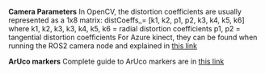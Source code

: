 **Camera Parameters**
In OpenCV, the distortion coefficients are usually represented as a 1x8 matrix:
distCoeffs_= [k1, k2, p1, p2, k3, k4, k5, k6] where
k1, k2, k3, k3, k4, k5, k6 = radial distortion coefficients
p1, p2 = tangential distortion coefficients
For Azure kinect, they can be found when running the ROS2 camera node and explained in [this link](https://microsoft.github.io/Azure-Kinect-Sensor-SDK/master/structk4a__calibration__intrinsic__parameters__t_1_1__param.html)

**ArUco markers**
Complete guide to ArUco markers are in [this link](https://docs.opencv.org/4.x/d5/dae/tutorial_aruco_detection.html)